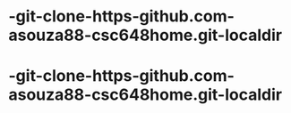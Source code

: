 # -git-clone-https-github.com-asouza88-csc648home.git-localdir
# -git-clone-https-github.com-asouza88-csc648home.git-localdir
